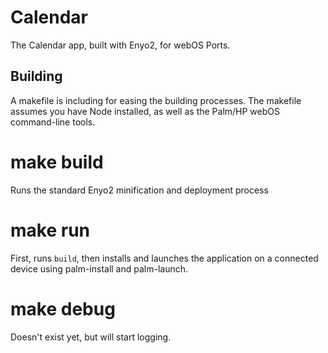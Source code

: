 Calendar
========

The Calendar app, built with Enyo2, for webOS Ports.

Building
--------

A makefile is including for easing the building processes. The makefile assumes you have Node installed, as well as the Palm/HP webOS command-line tools.

# make build

Runs the standard Enyo2 minification and deployment process

# make run

First, runs `build`, then installs and launches the application on a connected device using palm-install and palm-launch.

# make debug

Doesn't exist yet, but will start logging.